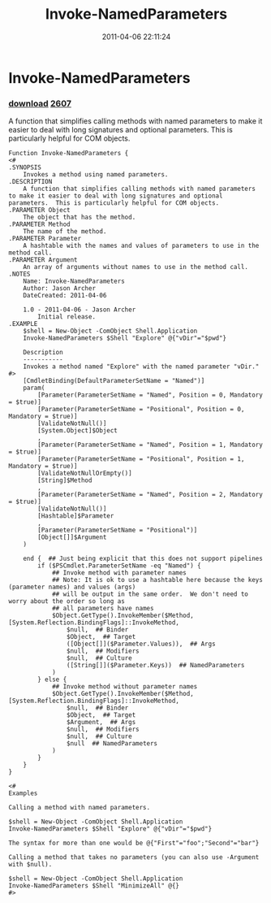 ﻿---
pid:            2606
parent:         0
children:       2607
poster:         JasonMArcher
title:          Invoke-NamedParameters
date:           2011-04-06 22:11:24
description:    A function that simplifies calling methods with named parameters to make it easier to deal with long signatures and optional parameters.  This is particularly helpful for COM objects.
format:         posh
---

# Invoke-NamedParameters

### [download](2606.ps1)  [2607](2607.md)

A function that simplifies calling methods with named parameters to make it easier to deal with long signatures and optional parameters.  This is particularly helpful for COM objects.

```posh
Function Invoke-NamedParameters {
<#
.SYNOPSIS
    Invokes a method using named parameters.
.DESCRIPTION
    A function that simplifies calling methods with named parameters to make it easier to deal with long signatures and optional parameters.  This is particularly helpful for COM objects.
.PARAMETER Object
    The object that has the method.
.PARAMETER Method
    The name of the method.
.PARAMETER Parameter
    A hashtable with the names and values of parameters to use in the method call.
.PARAMETER Argument
    An array of arguments without names to use in the method call.
.NOTES
    Name: Invoke-NamedParameters
    Author: Jason Archer
    DateCreated: 2011-04-06

    1.0 - 2011-04-06 - Jason Archer
        Initial release.
.EXAMPLE
    $shell = New-Object -ComObject Shell.Application
    Invoke-NamedParameters $Shell "Explore" @{"vDir"="$pwd"}

    Description
    -----------    
    Invokes a method named "Explore" with the named parameter "vDir."
#>
    [CmdletBinding(DefaultParameterSetName = "Named")]
    param(
        [Parameter(ParameterSetName = "Named", Position = 0, Mandatory = $true)]
        [Parameter(ParameterSetName = "Positional", Position = 0, Mandatory = $true)]
        [ValidateNotNull()]
        [System.Object]$Object
        ,
        [Parameter(ParameterSetName = "Named", Position = 1, Mandatory = $true)]
        [Parameter(ParameterSetName = "Positional", Position = 1, Mandatory = $true)]
        [ValidateNotNullOrEmpty()]
        [String]$Method
        ,
        [Parameter(ParameterSetName = "Named", Position = 2, Mandatory = $true)]
        [ValidateNotNull()]
        [Hashtable]$Parameter
        ,
        [Parameter(ParameterSetName = "Positional")]
        [Object[]]$Argument
    )

    end {  ## Just being explicit that this does not support pipelines
        if ($PSCmdlet.ParameterSetName -eq "Named") {
            ## Invoke method with parameter names
            ## Note: It is ok to use a hashtable here because the keys (parameter names) and values (args)
            ## will be output in the same order.  We don't need to worry about the order so long as
            ## all parameters have names
            $Object.GetType().InvokeMember($Method, [System.Reflection.BindingFlags]::InvokeMethod,
                $null,  ## Binder
                $Object,  ## Target
                ([Object[]]($Parameter.Values)),  ## Args
                $null,  ## Modifiers
                $null,  ## Culture
                ([String[]]($Parameter.Keys))  ## NamedParameters
            )
        } else {
            ## Invoke method without parameter names
            $Object.GetType().InvokeMember($Method, [System.Reflection.BindingFlags]::InvokeMethod,
                $null,  ## Binder
                $Object,  ## Target
                $Argument,  ## Args
                $null,  ## Modifiers
                $null,  ## Culture
                $null  ## NamedParameters
            )
        }
    }
}

<#
Examples

Calling a method with named parameters.

$shell = New-Object -ComObject Shell.Application
Invoke-NamedParameters $Shell "Explore" @{"vDir"="$pwd"}

The syntax for more than one would be @{"First"="foo";"Second"="bar"}

Calling a method that takes no parameters (you can also use -Argument with $null).

$shell = New-Object -ComObject Shell.Application
Invoke-NamedParameters $Shell "MinimizeAll" @{}
#>
```

